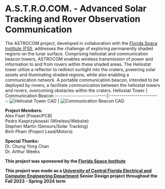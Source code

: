 # A.S.T.R.O.COM. - Advanced Solar Tracking and Rover Observation Communication

The ASTROCOM project, developed in collaboration with the [Florida Space Institute (FSI)](https://fsi.ucf.edu/), addresses the challenge of exploring permanently shaded regions on the lunar surface. Comprising heliostat and communication beacon towers, ASTROCOM enables wireless transmission of power and information to and from rovers within these shaded areas. The Heliostat tower utilize a reflector to redirect sunlight into the craters, powering solar assets and illuminating shaded regions, while also enabling a communication network. A portable communication beacon, intended to be deployed by rovers, a facilitate communication between the heliostat towers and rovers, overcoming obstacles within the craters.
Heliostat Tower             |  Communication Beacon
:-------------------------:|:-------------------------:
![Heliostat Tower CAD](https://i.imgur.com/VZqcmCv.png)  |  ![Communication Beacon CAD](https://i.imgur.com/5lXRZQI.png)

**Project Members:**  
Alex Fiset (Power/PCB)  
Pedro Kasprzykowski (Wireless/Website)  
Stephen Martin (Sensors/Solar Tracking)  
Binh Pham (Project Lead/Motors)  

**Special Thanks:**  
Dr. Chung Yong Chan  
Dr. Arthur Weeks  

**This project was sponsored by the [Florida Space Institute](https://fsi.ucf.edu/)**  

**This project was made as a [University of Central Florida Electrical and Computer Engineering Department](https://www.ece.ucf.edu/) Senior Design project throughout the Fall 2023 - Spring 2024 term**  
